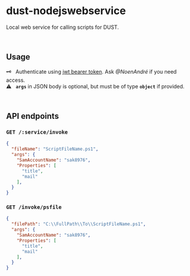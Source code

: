 # dust-nodejswebservice

Local web service for calling scripts for DUST.

<br/>

## Usage

🗝 &nbsp; Authenticate using [jwt bearer token](https://en.wikipedia.org/wiki/JSON_Web_Token). Ask *@NoenAndré* if you need access.<br/>
⚠️ &nbsp; **`args`** in JSON body is optional, but must be of type **`object`** if provided.

<br/>

## API endpoints

### ``GET /:service/invoke``

```json
{
  "fileName": "ScriptFileName.ps1",
  "args": {
    "SamAccountName": "sak8976",
    "Properties": [
      "title",
      "mail"
    ],
  }
}
```

### ``GET /invoke/psfile``

```json
{
  "filePath": "C:\\FullPath\\To\\ScriptFileName.ps1",
  "args": {
    "SamAccountName": "sak8976",
    "Properties": [
      "title",
      "mail"
    ],
  }
}
```
